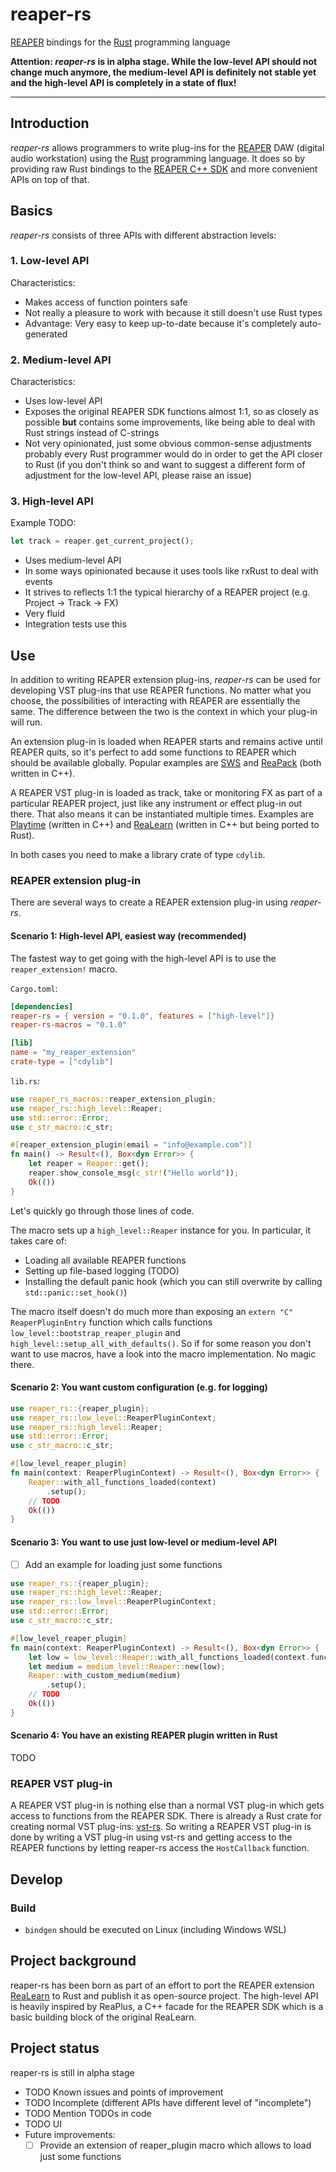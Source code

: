 # reaper-rs

[REAPER](https://www.reaper.fm/) bindings for the [Rust](https://www.rust-lang.org/) programming language

**Attention: *reaper-rs* is in alpha stage. While the low-level API should not change much anymore, the medium-level
API is definitely not stable yet and the high-level API is completely in a state of flux!**

---

## Introduction

*reaper-rs* allows programmers to write plug-ins for the [REAPER](https://www.reaper.fm/) DAW 
(digital audio workstation) using the  [Rust](https://www.rust-lang.org/) programming 
language. It does so by providing raw Rust bindings to the 
[REAPER C++ SDK](https://www.reaper.fm/sdk/plugin/plugin.php) and more convenient APIs on top of that.

## Basics

*reaper-rs* consists of three APIs with different abstraction levels:

### 1. Low-level API

Characteristics:
- Makes access of function pointers safe
- Not really a pleasure to work with because it still doesn't use Rust types
- Advantage: Very easy to keep up-to-date because it's completely auto-generated

### 2. Medium-level API

Characteristics:
- Uses low-level API
- Exposes the original REAPER SDK functions almost 1:1, so as closely as possible **but** contains 
  some improvements, like being able to deal with Rust strings instead of C-strings
- Not very opinionated, just some obvious common-sense adjustments probably every Rust programmer
  would do in order to get the API closer to Rust (if you don't think so and want to suggest a
  different form of adjustment for the low-level API, please raise an issue)
   
### 3. High-level API

Example TODO:
```rust
let track = reaper.get_current_project();
```

- Uses medium-level API
- In some ways opinionated because it uses tools like rxRust to deal with events
- It strives to reflects 1:1 the typical hierarchy of a REAPER project
  (e.g. Project → Track → FX)   
- Very fluid
- Integration tests use this

    
## Use

In addition to writing REAPER extension plug-ins, *reaper-rs* can be used for developing VST plug-ins that use REAPER 
functions. No matter what you choose, the possibilities of interacting with REAPER are essentially the same. The
difference between the two is the context in which your plug-in will run.

An extension plug-in is loaded when REAPER starts and remains active until REAPER quits, so it's perfect to add
some functions to REAPER which should be available globally. Popular examples are 
[SWS](https://www.sws-extension.org/) and [ReaPack](https://reapack.com/) (both written in C++).

A REAPER VST plug-in is loaded as track, take or monitoring FX as part of a particular REAPER project, just like 
any instrument or effect plug-in out there. That also means it can be instantiated multiple times. Examples are 
[Playtime](https://www.helgoboss.org/projects/playtime/) (written in C++) and 
[ReaLearn](https://www.helgoboss.org/projects/realearn/) (written in C++ but being ported to Rust).

In both cases you need to make a library crate of type `cdylib`.

### REAPER extension plug-in

There are several ways to create a REAPER extension plug-in using *reaper-rs*.


#### Scenario 1: High-level API, easiest way (recommended)

The fastest way to get going with the high-level API is to use the `reaper_extension!` macro.

`Cargo.toml`:
```toml
[dependencies]
reaper-rs = { version = "0.1.0", features = ["high-level"]} 
reaper-rs-macros = "0.1.0"

[lib]
name = "my_reaper_extension"
crate-type = ["cdylib"]
```

`lib.rs`:
```rust
use reaper_rs_macros::reaper_extension_plugin;
use reaper_rs::high_level::Reaper;
use std::error::Error;
use c_str_macro::c_str;

#[reaper_extension_plugin(email = "info@example.com")]
fn main() -> Result<(), Box<dyn Error>> {
    let reaper = Reaper::get();
    reaper.show_console_msg(c_str!("Hello world"));
    Ok(())
}
```

Let's quickly go through those lines of code.

The macro sets up a `high_level::Reaper` instance for you. In particular, it takes care of:

- Loading all available REAPER functions
- Setting up file-based logging (TODO)
- Installing the default panic hook (which you can still overwrite by calling `std::panic::set_hook()`)

The macro itself doesn't do much more than exposing an `extern "C" ReaperPluginEntry` function which calls
functions `low_level::bootstrap_reaper_plugin` and `high_level::setup_all_with_defaults()`. So if
for some reason you don't want to use macros, have a look into the macro implementation. No magic there.

#### Scenario 2: You want custom configuration (e.g. for logging)

```rust
use reaper_rs::{reaper_plugin};
use reaper_rs::low_level::ReaperPluginContext;
use reaper_rs::high_level::Reaper;
use std::error::Error;
use c_str_macro::c_str;

#[low_level_reaper_plugin]
fn main(context: ReaperPluginContext) -> Result<(), Box<dyn Error>> {
    Reaper::with_all_functions_loaded(context)
        .setup();
    // TODO
    Ok(())
}
```

#### Scenario 3: You want to use just low-level or medium-level API

- [ ] Add an example for loading just some functions

```rust
use reaper_rs::{reaper_plugin};
use reaper_rs::high_level::Reaper;
use reaper_rs::low_level::ReaperPluginContext;
use std::error::Error;
use c_str_macro::c_str;

#[low_level_reaper_plugin]
fn main(context: ReaperPluginContext) -> Result<(), Box<dyn Error>> {
    let low = low_level::Reaper::with_all_functions_loaded(context.function_provider);
    let medium = medium_level::Reaper::new(low);
    Reaper::with_custom_medium(medium)
        .setup();
    // TODO
    Ok(())
}
```

#### Scenario 4: You have an existing REAPER plugin written in Rust
    
TODO


### REAPER VST plug-in

A REAPER VST plug-in is nothing else than a normal VST plug-in which gets access to functions from the REAPER SDK. There
is already a Rust crate for creating normal VST plug-ins: [vst-rs](https://crates.io/crates/vst). So writing a REAPER
VST plug-in is done by writing a VST plug-in using vst-rs and getting access to the REAPER functions by letting
reaper-rs access the `HostCallback` function.  
    
## Develop

### Build

- `bindgen` should be executed on Linux (including Windows WSL)

## Project background

reaper-rs has been born as part of an effort to port the REAPER extension 
[ReaLearn](https://www.helgoboss.org/projects/realearn/) to Rust and publish it as open-source project. The high-level
API is heavily inspired by ReaPlus, a C++ facade for the REAPER SDK which is a basic building block of the original ReaLearn. 

## Project status

reaper-rs is still in alpha stage

- TODO Known issues and points of improvement
- TODO Incomplete (different APIs have different level of "incomplete")
- TODO Mention TODOs in code
- TODO UI
- Future improvements:
    - [ ] Provide an extension of reaper_plugin macro which allows to load just some functions  